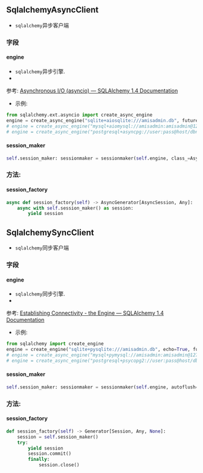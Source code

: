 ## SqlalchemyAsyncClient

- `sqlalchemy`异步客户端

### 字段

#### engine

- `sqlalchemy`异步引擎.
-
参考: [Asynchronous I/O (asyncio) — SQLAlchemy 1.4 Documentation](https://docs.sqlalchemy.org/en/14/orm/extensions/asyncio.html?highlight=async#sqlalchemy.ext.asyncio.AsyncEngine)
- 示例:

```python
from sqlalchemy.ext.asyncio import create_async_engine
engine = create_async_engine("sqlite+aiosqlite:///amisadmin.db", future=True)
# engine = create_async_engine("mysql+aiomysql://amisadmin:amisadmin@127.0.0.1:3306/amisadmin?charset=utf8mb4", future=True)
# engine = create_async_engine("postgresql+asyncpg://user:pass@host/dbname", future=True)
```

#### session_maker

```python
self.session_maker: sessionmaker = sessionmaker(self.engine, class_=AsyncSession, autoflush=False)
```

### 方法:

#### session_factory

```python
async def session_factory(self) -> AsyncGenerator[AsyncSession, Any]:
    async with self.session_maker() as session:
        yield session
```

## SqlalchemySyncClient

- `sqlalchemy`同步客户端

### 字段

#### engine

- `sqlalchemy`同步引擎.
-
参考: [Establishing Connectivity - the Engine — SQLAlchemy 1.4 Documentation](https://docs.sqlalchemy.org/en/14/tutorial/engine.html)

- 示例:

```python
from sqlalchemy import create_engine
engine = create_engine("sqlite+pysqlite:///amisadmin.db", echo=True, future=True)
# engine = create_async_engine("mysql+pymysql://amisadmin:amisadmin@127.0.0.1:3306/amisadmin?charset=utf8mb4", future=True)
# engine = create_async_engine("postgresql+psycopg2://user:pass@host/dbname", future=True)


```

#### session_maker

```python
self.session_maker: sessionmaker = sessionmaker(self.engine, autoflush=False)
```

### 方法:

#### session_factory

```python
def session_factory(self) -> Generator[Session, Any, None]:
    session = self.session_maker()
    try:
        yield session
        session.commit()
        finally:
            session.close()
```

